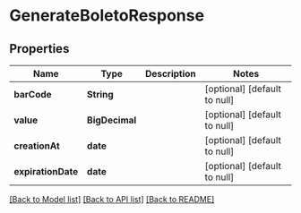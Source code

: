 # GenerateBoletoResponse
## Properties

| Name | Type | Description | Notes |
|------------ | ------------- | ------------- | -------------|
| **barCode** | **String** |  | [optional] [default to null] |
| **value** | **BigDecimal** |  | [optional] [default to null] |
| **creationAt** | **date** |  | [optional] [default to null] |
| **expirationDate** | **date** |  | [optional] [default to null] |

[[Back to Model list]](../../README.md#documentation-for-models) [[Back to API list]](../../README.md#documentation-for-api-endpoints) [[Back to README]](../../README.md)


